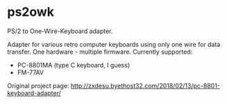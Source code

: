 # ps2owk
PS/2 to One-Wire-Keyboard adapter.

Adapter for various retro computer keyboards using only one wire for data transfer. One hardware - multiple firmware.
Currently supported:
- PC-8801MA (type C keyboard, I guess)
- FM-77AV

Original project page: http://zxdesu.byethost32.com/2018/02/13/pc-8801-keyboard-adapter/
